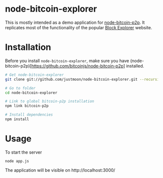 # node-bitcoin-explorer

This is mostly intended as a demo application for
[node-bitcoin-p2p](https://github.com/justmoon/node-bitcoin-p2p/). It
replicates most of the functionality of the popular [Block
Explorer](http://blockexplorer.com/) website.

# Installation

Before you install `node-bitcoin-explorer`, make sure you have
(node-bitcoin-p2p)[https://github.com/bitcoinjs/node-bitcoin-p2p]
installed.

``` sh
# Get node-bitcoin-explorer
git clone git://github.com/justmoon/node-bitcoin-explorer.git --recursive

# Go to folder
cd node-bitcoin-explorer

# Link to global bitcoin-p2p installation
npm link bitcoin-p2p

# Install dependencies
npm install
```

# Usage

To start the server

    node app.js

The application will be visible on http://localhost:3000/
